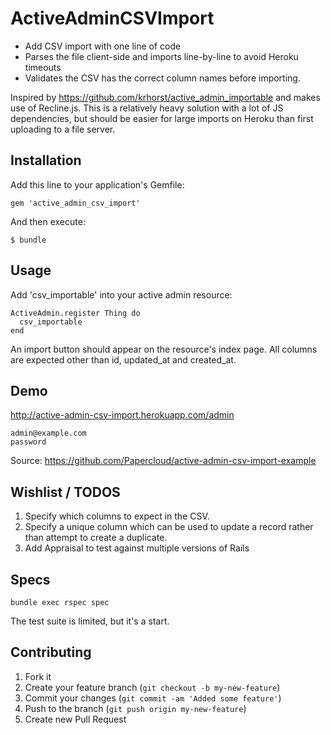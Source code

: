 ActiveAdminCSVImport
=======================

- Add CSV import with one line of code
- Parses the file client-side and imports line-by-line to avoid Heroku timeouts
- Validates the CSV has the correct column names before importing.

Inspired by https://github.com/krhorst/active_admin_importable and makes use of Recline.js. This is a relatively heavy solution with a lot of JS dependencies, but should be easier for large imports on Heroku than first uploading to a file server.

## Installation

Add this line to your application's Gemfile:

    gem 'active_admin_csv_import'

And then execute:

    $ bundle

## Usage

Add 'csv_importable' into your active admin resource:

```
ActiveAdmin.register Thing do
  csv_importable
end
```

An import button should appear on the resource's index page. All columns are expected other than id, updated_at and created_at.

## Demo

http://active-admin-csv-import.herokuapp.com/admin
```
admin@example.com
password
```
Source: https://github.com/Papercloud/active-admin-csv-import-example

## Wishlist / TODOS

1. Specify which columns to expect in the CSV.
2. Specify a unique column which can be used to update a record rather than attempt to create a duplicate.
3. Add Appraisal to test against multiple versions of Rails

## Specs
```
bundle exec rspec spec
```
The test suite is limited, but it's a start.

## Contributing

1. Fork it
2. Create your feature branch (`git checkout -b my-new-feature`)
3. Commit your changes (`git commit -am 'Added some feature'`)
4. Push to the branch (`git push origin my-new-feature`)
5. Create new Pull Request
